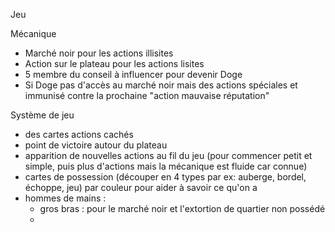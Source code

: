 Jeu

Mécanique
- Marché noir pour les actions illisites
- Action sur le plateau pour les actions lisites
- 5 membre du conseil à influencer pour devenir Doge
- Si Doge pas d'accès au marché noir mais des actions spéciales et immunisé contre la prochaine "action mauvaise réputation"

Système de jeu
- des cartes actions cachés
- point de victoire autour du plateau
- apparition de nouvelles actions au fil du jeu (pour commencer petit et simple, puis plus d'actions mais la mécanique est fluide car connue)
- cartes de possession (découper en 4 types par ex: auberge, bordel, échoppe, jeu) par couleur pour aider à savoir ce qu'on a
- hommes de mains :
  - gros bras : pour le marché noir et l'extortion de quartier non possédé
  -
